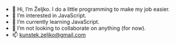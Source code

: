 - 👋 Hi, I’m Željko. I do a little programming to make my job easier.
- 👀 I’m interested in JavaScript.
- 🌱 I’m currently learning JavaScript.
- 💞️ I’m not looking to collaborate on anything (for now).
- 📫 kunstek.zeljko@gmail.com

<!---
kunstek/kunstek is a ✨ special ✨ repository because its `README.md` (this file) appears on your GitHub profile.
You can click the Preview link to take a look at your changes.
--->
